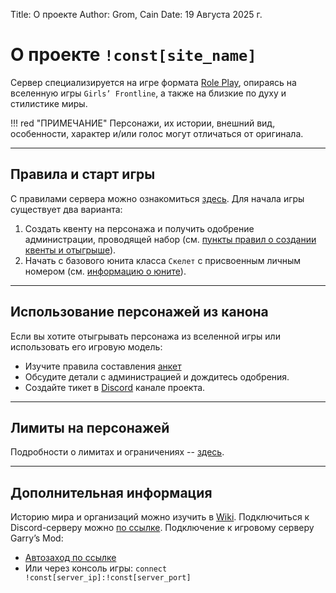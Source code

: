 Title: О проекте
Author: Grom, Cain
Date: 19 Августа 2025 г.

# О проекте `!const[site_name]`
Сервер специализируется на игре формата [Role Play](/wiki/docs/server_rules/termins#role-play-rp), опираясь на вселенную игры `Girls’ Frontline`, а также на близкие по духу и стилистике миры.

!!! red "ПРИМЕЧАНИЕ"
    Персонажи, их истории, внешний вид, особенности, характер и/или голос могут отличаться от оригинала.

---

## Правила и старт игры

С правилами сервера можно ознакомиться [здесь](/wiki/docs/server_rules/rules).
Для начала игры существует два варианта:

1. Создать квенту на персонажа и получить одобрение администрации, проводящей набор (см. [пункты правил о создании квенты и отыгрыше](/wiki/docs/server_rules/rp_base)).
2. Начать с базового юнита класса `Скелет` с присвоенным личным номером (см. [информацию о юните](/wiki/docs/server_rules/rp_base)).

---

## Использование персонажей из канона
Если вы хотите отыгрывать персонажа из вселенной игры или использовать его игровую модель:

- Изучите правила составления [анкет](/wiki/docs/questionnaire)
- Обсудите детали с администрацией и дождитесь одобрения.
- Создайте тикет в [Discord](/discord) канале проекта.

---

## Лимиты на персонажей
Подробности о лимитах и ограничениях -- [здесь](/wiki/docs/limits).

---

## Дополнительная информация
Историю мира и организаций можно изучить в [Wiki](/wiki/world_lore).
Подключиться к Discord-серверу можно [по ссылке](/discord).
Подключение к игровому серверу Garry’s Mod:

- [Автозаход по ссылке](steam://connect/!const[server_ip]:!const[server_port])
- Или через консоль игры: `connect !const[server_ip]:!const[server_port]`
